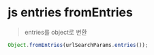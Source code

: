 # js entries fromEntries

> entries를 object로 변환

```js
Object.fromEntries(urlSearchParams.entries());
```
